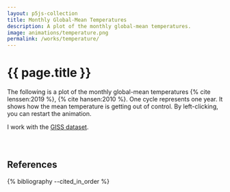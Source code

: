 ```yaml
---
layout: p5js-collection
title: Monthly Global-Mean Temperatures
description: A plot of the monthly global-mean temperatures.
image: animations/temperature.png
permalink: /works/temperature/
---
```


# {{ page.title }}

The following is a plot of the monthly global-mean temperatures {% cite lenssen:2019 %}, {% cite hansen:2010 %}. One cycle represents one year. It shows how the mean temperature is getting out of control. By left-clicking, you can restart the animation.

I work with the [GISS dataset](https://data.giss.nasa.gov/gistemp/).

<div id = "p5-temperature" style="display:block; margin-left:auto; margin-right:auto; width:740px; margin-bottom:1.5em;"></div>
<br>

## References

{% bibliography --cited_in_order %}